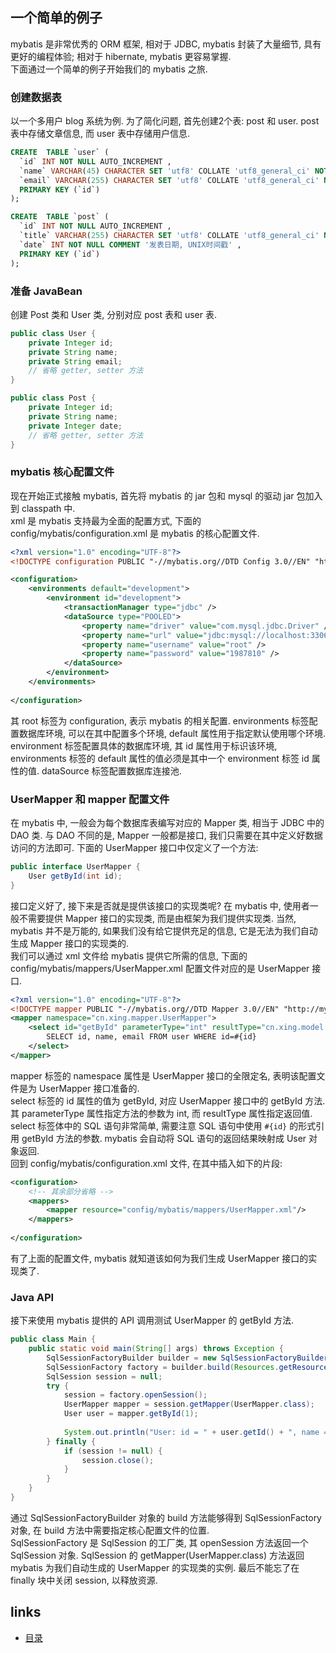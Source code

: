 一个简单的例子
----

mybatis 是非常优秀的 ORM 框架, 相对于 JDBC, mybatis 封装了大量细节, 具有更好的编程体验; 相对于 hibernate, mybatis 更容易掌握.  
下面通过一个简单的例子开始我们的 mybatis 之旅.

### 创建数据表
以一个多用户 blog 系统为例. 为了简化问题, 首先创建2个表: post 和 user. post 表中存储文章信息, 而 user 表中存储用户信息.
```sql
CREATE  TABLE `user` (
  `id` INT NOT NULL AUTO_INCREMENT ,
  `name` VARCHAR(45) CHARACTER SET 'utf8' COLLATE 'utf8_general_ci' NOT NULL ,
  `email` VARCHAR(255) CHARACTER SET 'utf8' COLLATE 'utf8_general_ci' NOT NULL ,
  PRIMARY KEY (`id`) 
);

CREATE  TABLE `post` (
  `id` INT NOT NULL AUTO_INCREMENT ,
  `title` VARCHAR(255) CHARACTER SET 'utf8' COLLATE 'utf8_general_ci' NOT NULL COMMENT '文章标题' ,
  `date` INT NOT NULL COMMENT '发表日期, UNIX时间戳' ,
  PRIMARY KEY (`id`) 
);
```

### 准备 JavaBean
创建 Post 类和 User 类, 分别对应 post 表和 user 表.
```java
public class User {
	private Integer id;
	private String name;
	private String email;
	// 省略 getter, setter 方法
}

public class Post {
	private Integer id;
	private String name;
	private Integer date;
	// 省略 getter, setter 方法
}
```

### mybatis 核心配置文件
现在开始正式接触 mybatis, 首先将 mybatis 的 jar 包和 mysql 的驱动 jar 包加入到 classpath 中.  
xml 是 mybatis 支持最为全面的配置方式, 下面的 config/mybatis/configuration.xml 是 mybatis 的核心配置文件.
```xml
<?xml version="1.0" encoding="UTF-8"?>
<!DOCTYPE configuration PUBLIC "-//mybatis.org//DTD Config 3.0//EN" "http://mybatis.org/dtd/mybatis-3-config.dtd">

<configuration>
	<environments default="development">
		<environment id="development">
			<transactionManager type="jdbc" />
			<dataSource type="POOLED">
				<property name="driver" value="com.mysql.jdbc.Driver" />
				<property name="url" value="jdbc:mysql://localhost:3306/test" />
				<property name="username" value="root" />
				<property name="password" value="1987810" />
			</dataSource>
		</environment>
	</environments>
	
</configuration>
```
其 root 标签为 configuration, 表示 mybatis 的相关配置. environments 标签配置数据库环境, 可以在其中配置多个环境, default 属性用于指定默认使用哪个环境. environment 标签配置具体的数据库环境, 其 id 属性用于标识该环境, environments 标签的 default 属性的值必须是其中一个 environment 标签 id 属性的值. dataSource 标签配置数据库连接池.

### UserMapper 和 mapper 配置文件
在 mybatis 中, 一般会为每个数据库表编写对应的 Mapper 类, 相当于 JDBC 中的 DAO 类. 与 DAO 不同的是, Mapper 一般都是接口, 我们只需要在其中定义好数据访问的方法即可. 下面的 UserMapper 接口中仅定义了一个方法:
```java
public interface UserMapper {
	User getById(int id);
}
```
接口定义好了, 接下来是否就是提供该接口的实现类呢? 在 mybatis 中, 使用者一般不需要提供 Mapper 接口的实现类, 而是由框架为我们提供实现类. 当然, mybatis 并不是万能的, 如果我们没有给它提供充足的信息, 它是无法为我们自动生成 Mapper 接口的实现类的.  
我们可以通过 xml 文件给 mybatis 提供它所需的信息, 下面的 config/mybatis/mappers/UserMapper.xml 配置文件对应的是 UserMapper 接口.
```xml
<?xml version="1.0" encoding="UTF-8"?>
<!DOCTYPE mapper PUBLIC "-//mybatis.org//DTD Mapper 3.0//EN" "http://mybatis.org/dtd/mybatis-3-mapper.dtd">
<mapper namespace="cn.xing.mapper.UserMapper">
	<select id="getById" parameterType="int" resultType="cn.xing.model.User">
		SELECT id, name, email FROM user WHERE id=#{id}
	</select>
</mapper>
```
mapper 标签的 namespace 属性是 UserMapper 接口的全限定名, 表明该配置文件是为 UserMapper 接口准备的.  
select 标签的 id 属性的值为 getById, 对应 UserMapper 接口中的 getById 方法. 其 parameterType 属性指定方法的参数为 int, 而 resultType 属性指定返回值. select 标签体中的 SQL 语句非常简单, 需要注意 SQL 语句中使用 `#{id}` 的形式引用 getById 方法的参数. mybatis 会自动将 SQL 语句的返回结果映射成 User 对象返回.  
回到 config/mybatis/configuration.xml 文件, 在其中插入如下的片段:
```xml
<configuration>
	<!-- 其余部分省略 -->
	<mappers>
		<mapper resource="config/mybatis/mappers/UserMapper.xml"/>
	</mappers>
	
</configuration>
```
有了上面的配置文件, mybatis 就知道该如何为我们生成 UserMapper 接口的实现类了.  

### Java API
接下来使用 mybatis 提供的 API 调用测试 UserMapper 的 getById 方法.  
```java
public class Main {
	public static void main(String[] args) throws Exception {
		SqlSessionFactoryBuilder builder = new SqlSessionFactoryBuilder();
		SqlSessionFactory factory = builder.build(Resources.getResourceAsReader("config/mybatis/configuration.xml"));
		SqlSession session = null;
		try {
			session = factory.openSession();
			UserMapper mapper = session.getMapper(UserMapper.class);
			User user = mapper.getById(1);
			
			System.out.println("User: id = " + user.getId() + ", name = " + user.getName() + ", email = " + user.getEmail());
		} finally {
			if (session != null) {
				session.close();
			}
		}
	}
}
```
通过 SqlSessionFactoryBuilder 对象的 build 方法能够得到 SqlSessionFactory 对象, 在 build 方法中需要指定核心配置文件的位置.  
SqlSessionFactory 是 SqlSession 的工厂类, 其 openSession 方法返回一个 SqlSession 对象. SqlSession 的 getMapper(UserMapper.class) 方法返回 mybatis 为我们自动生成的 UserMapper 的实现类的实例. 
最后不能忘了在 finally 块中关闭 session, 以释放资源.






















links
-----
+ [目录](../myBatis)
